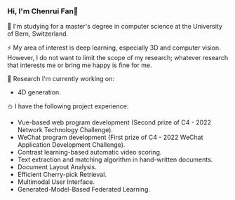 ### Hi, I'm Chenrui Fan👋

🌱 I'm studying for a master's degree in computer science at the University of Bern, Switzerland.

⚡ My area of interest is deep learning, especially 3D and computer vision. However, I do not want to limit the scope of my research; whatever research that interests me or bring me happy is fine for me.

🔭 Research I'm currently working on:

- 4D generation.

⛄️ I have the following project experience:

- Vue-based web program development (Second prize of C4 - 2022 Network Technology Challenge).
- WeChat program development (First prize of C4 - 2022 WeChat Application Development Challenge).
- Contrast learning-based automatic video scoring.
- Text extraction and matching algorithm in hand-written documents.
- Document Layout Analysis.
- Efficient Cherry-pick Retrieval.
- Multimodal User Interface.
- Generated-Model-Based Federated Learning.
